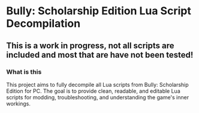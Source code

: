 # Bully: Scholarship Edition Lua Script Decompilation
## This is a work in progress, not all scripts are included and most that are have not been tested!

### What is this
This project aims to fully decompile all Lua scripts from Bully: Scholarship Edition for PC. The goal is to provide clean, readable, and editable Lua scripts for modding, troubleshooting, and understanding the game's inner workings.
